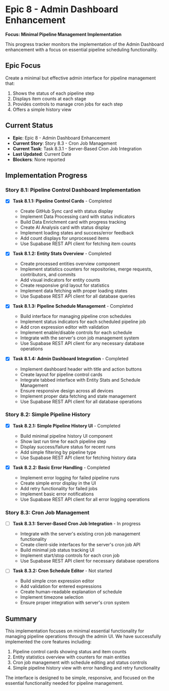 # Epic 8 - Admin Dashboard Enhancement
**Focus: Minimal Pipeline Management Implementation**

This progress tracker monitors the implementation of the Admin Dashboard enhancement with a focus on essential pipeline scheduling functionality.

## Epic Focus
Create a minimal but effective admin interface for pipeline management that:
1. Shows the status of each pipeline step
2. Displays item counts at each stage
3. Provides controls to manage cron jobs for each step
4. Offers a simple history view

## Current Status
- **Epic**: Epic 8 - Admin Dashboard Enhancement
- **Current Story**: Story 8.3 - Cron Job Management
- **Current Task**: Task 8.3.1 - Server-Based Cron Job Integration
- **Last Updated**: Current Date
- **Blockers**: None reported

## Implementation Progress

### Story 8.1: Pipeline Control Dashboard Implementation

- [x] **Task 8.1.1: Pipeline Control Cards** - Completed
  - Create GitHub Sync card with status display
  - Implement Data Processing card with status indicators
  - Build Data Enrichment card with progress tracking
  - Create AI Analysis card with status display
  - Implement loading states and success/error feedback
  - Add count displays for unprocessed items
  - Use Supabase REST API client for fetching item counts

- [x] **Task 8.1.2: Entity Stats Overview** - Completed
  - Create processed entities overview component
  - Implement statistics counters for repositories, merge requests, contributors, and commits
  - Add visual indicators for entity counts
  - Create responsive grid layout for statistics
  - Implement data fetching with proper loading states
  - Use Supabase REST API client for all database queries

- [x] **Task 8.1.3: Pipeline Schedule Management** - Completed
  - Build interface for managing pipeline cron schedules
  - Implement status indicators for each scheduled pipeline job
  - Add cron expression editor with validation
  - Implement enable/disable controls for each schedule
  - Integrate with the server's cron job management system
  - Use Supabase REST API client for any necessary database operations

- [x] **Task 8.1.4: Admin Dashboard Integration** - Completed
  - Implement dashboard header with title and action buttons
  - Create layout for pipeline control cards
  - Integrate tabbed interface with Entity Stats and Schedule Management
  - Ensure responsive design across all devices
  - Implement proper data fetching and state management
  - Use Supabase REST API client for all database operations

### Story 8.2: Simple Pipeline History

- [x] **Task 8.2.1: Simple Pipeline History UI** - Completed
  - Build minimal pipeline history UI component
  - Show last run time for each pipeline step
  - Display success/failure status for recent runs
  - Add simple filtering by pipeline type
  - Use Supabase REST API client for fetching history data

- [x] **Task 8.2.2: Basic Error Handling** - Completed
  - Implement error logging for failed pipeline runs
  - Create simple error display in the UI
  - Add retry functionality for failed jobs
  - Implement basic error notifications
  - Use Supabase REST API client for all error logging operations

### Story 8.3: Cron Job Management

- [ ] **Task 8.3.1: Server-Based Cron Job Integration** - In progress
  - Integrate with the server's existing cron job management functionality
  - Create client-side interfaces for the server's cron job API
  - Build minimal job status tracking UI
  - Implement start/stop controls for each cron job
  - Use Supabase REST API client for necessary database operations

- [ ] **Task 8.3.2: Cron Schedule Editor** - Not started
  - Build simple cron expression editor
  - Add validation for entered expressions
  - Create human-readable explanation of schedule
  - Implement timezone selection
  - Ensure proper integration with server's cron system

## Summary
This implementation focuses on minimal essential functionality for managing pipeline operations through the admin UI. We have successfully implemented the core features including:
1. Pipeline control cards showing status and item counts
2. Entity statistics overview with counters for main entities
3. Cron job management with schedule editing and status controls
4. Simple pipeline history view with error handling and retry functionality

The interface is designed to be simple, responsive, and focused on the essential functionality needed for pipeline management. 